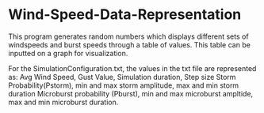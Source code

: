 # Wind-Speed-Data-Representation
This program generates random numbers which displays different sets of windspeeds and burst speeds through a table of values. 
This table can be inputted on a graph for visualization. 

For the SimulationConfiguration.txt, the values in the txt file are represented as: 
Avg Wind Speed, Gust Value, Simulation duration, Step size
Storm Probability(Pstorm), min and max storm amplitude, max and min storm duration
Microburst probability (Pburst), min and max microburst ampltide, max and min microburst duration. 
